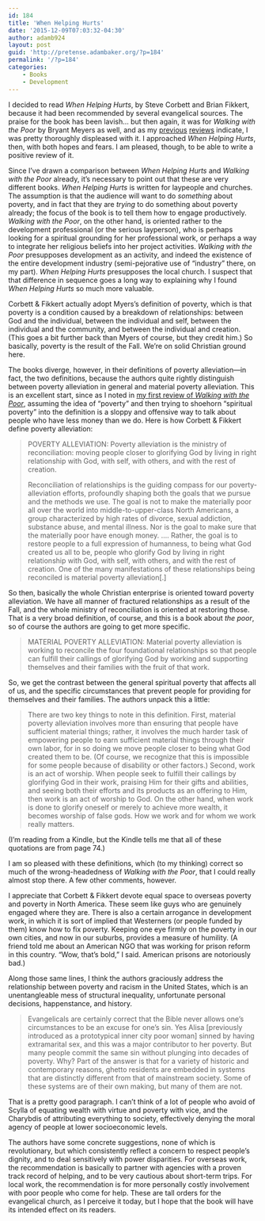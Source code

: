 ```yaml
---
id: 184
title: 'When Helping Hurts'
date: '2015-12-09T07:03:32-04:30'
author: adamb924
layout: post
guid: 'http://pretense.adambaker.org/?p=184'
permalink: '/?p=184'
categories:
    - Books
    - Development
---
```


I decided to read *When Helping Hurts*, by Steve Corbett and Brian Fikkert, because it had been recommended by several evangelical sources. The praise for the book has been lavish… but then again, it was for *Walking with the Poor* by Bryant Meyers as well, and as my [previous](https://pretense.adambaker.org/?p=130) [reviews](https://pretense.adambaker.org/?p=132) indicate, I was pretty thoroughly displeased with it. I approached *When Helping Hurts*, then, with both hopes and fears. I am pleased, though, to be able to write a positive review of it.

Since I’ve drawn a comparison between *When Helping Hurts* and *Walking with the Poor* already, it’s necessary to point out that these are very different books. *When Helping Hurts* is written for laypeople and churches. The assumption is that the audience will want to do *something* about poverty, and in fact that they are *trying* to do something about poverty already; the focus of the book is to tell them how to engage productively. *Walking with the Poor*, on the other hand, is oriented rather to the development professional (or the serious layperson), who is perhaps looking for a spiritual grounding for her professional work, or perhaps a way to integrate her religious beliefs into her project activities. *Walking with the Poor* presupposes development as an activity, and indeed the existence of the entire development industry (semi-pejorative use of “industry” there, on my part). *When Helping Hurts* presupposes the local church. I suspect that that difference in sequence goes a long way to explaining why I found *When Helping Hurts* so much more valuable.

Corbett &amp; Fikkert actually adopt Myers’s definition of poverty, which is that poverty is a condition caused by a breakdown of relationships: between God and the individual, between the individual and self, between the individual and the community, and between the individual and creation. (This goes a bit further back than Myers of course, but they credit him.) So basically, poverty is the result of the Fall. We’re on solid Christian ground here.

The books diverge, however, in their definitions of poverty alleviation—in fact, the two definitions, because the authors quite rightly distinguish between poverty alleviation in general and material poverty alleviation. This is an excellent start, since as I noted in [my first review of *Walking with the Poor*](https://pretense.adambaker.org/?p=130), assuming the idea of “poverty” and then trying to shoehorn “spiritual poverty” into the definition is a sloppy and offensive way to talk about people who have less money than we do. Here is how Corbett &amp; Fikkert define poverty alleviation:

> POVERTY ALLEVIATION: Poverty alleviation is the ministry of reconciliation: moving people closer to glorifying God by living in right relationship with God, with self, with others, and with the rest of creation.
> 
> Reconciliation of relationships is the guiding compass for our poverty-alleviation efforts, profoundly shaping both the goals that we pursue and the methods we use. The goal is not to make the materially poor all over the world into middle-to-upper-class North Americans, a group characterized by high rates of divorce, sexual addiction, substance abuse, and mental illness. Nor is the goal to make sure that the materially poor have enough money. …. Rather, the goal is to restore people to a full expression of humanness, to being what God created us all to be, people who glorify God by living in right relationship with God, with self, with others, and with the rest of creation. One of the many manifestations of these relationships being reconciled is material poverty alleviation\[.\]

So then, basically the whole Christian enterprise is oriented toward poverty alleviation. We have all manner of fractured relationships as a result of the Fall, and the whole ministry of reconciliation is oriented at restoring those. That is a very broad definition, of course, and this is a book about *the poor*, so of course the authors are going to get more specific.

> MATERIAL POVERTY ALLEVIATION: Material poverty alleviation is working to reconcile the four foundational relationships so that people can fulfill their callings of glorifying God by working and supporting themselves and their families with the fruit of that work.

So, we get the contrast between the general spiritual poverty that affects all of us, and the specific circumstances that prevent people for providing for themselves and their families. The authors unpack this a little:

> There are two key things to note in this definition. First, material poverty alleviation involves more than ensuring that people have sufficient material things; rather, it involves the much harder task of empowering people to earn sufficient material things through their own labor, for in so doing we move people closer to being what God created them to be. (Of course, we recognize that this is impossible for some people because of disability or other factors.) Second, work is an act of worship. When people seek to fulfill their callings by glorifying God in their work, praising Him for their gifts and abilities, and seeing both their efforts and its products as an offering to Him, then work is an act of worship to God. On the other hand, when work is done to glorify oneself or merely to achieve more wealth, it becomes worship of false gods. How we work and for whom we work really matters.

(I’m reading from a Kindle, but the Kindle tells me that all of these quotations are from page 74.)

I am so pleased with these definitions, which (to my thinking) correct so much of the wrong-headedness of *Walking with the Poor*, that I could really almost stop there. A few other comments, however.

I appreciate that Corbett &amp; Fikkert devote equal space to overseas poverty and poverty in North America. These seem like guys who are genuinely engaged where they are. There is also a certain arrogance in development work, in which it is sort of implied that Westerners (or people funded by them) know how to fix poverty. Keeping one eye firmly on the poverty in our own cities, and now in our suburbs, provides a measure of humility. (A friend told me about an American NGO that was working for prison reform in this country. “Wow, that’s bold,” I said. American prisons are notoriously bad.)

Along those same lines, I think the authors graciously address the relationship between poverty and racism in the United States, which is an unentangleable mess of structural inequality, unfortunate personal decisions, happenstance, and history.

> Evangelicals are certainly correct that the Bible never allows one’s circumstances to be an excuse for one’s sin. Yes Alisa \[previously introduced as a prototypical inner city poor woman\] sinned by having extramarital sex, and this was a major contributor to her poverty. But many people commit the same sin without plunging into decades of poverty. Why? Part of the answer is that for a variety of historic and contemporary reasons, ghetto residents are embedded in systems that are distinctly different from that of mainstream society. Some of these systems are of their own making, but many of them are not.

That is a pretty good paragraph. I can’t think of a lot of people who avoid of Scylla of equating wealth with virtue and poverty with vice, and the Charybdis of attributing everything to society, effectively denying the moral agency of people at lower socioeconomic levels.

The authors have some concrete suggestions, none of which is revolutionary, but which consistently reflect a concern to respect people’s dignity, and to deal sensitively with power disparities. For overseas work, the recommendation is basically to partner with agencies with a proven track record of helping, and to be very cautious about short-term trips. For local work, the recommendation is for more personally costly involvement with poor people who come for help. These are tall orders for the evangelical church, as I perceive it today, but I hope that the book will have its intended effect on its readers.